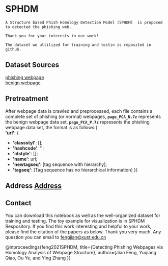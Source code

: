 # SPHDM 
    A Structure based Phish Homology Detection Model (SPHDM)  is proposed to detected the phishing web.

    Thank you for your interests in our work!

    The dataset we ultilized for training and testin is reposited in github.

## Dataset Sources  

[phishing webpage](https://phishtank.org/)  
[benign webpage](https://www.alexa.com/)  

## Pretreatment
After webpage data is crawled and preprocessed, each file contains a complete set of phishing (or normal) webpages, __`page_PCA_N.7z`__ represents the benign webpage data set, __`page_PCA_P.7z`__ represents the phishing webpage data set, the format is as follows:{  
__'url'__: {  
- __'classstyl'__:   [];  
- __'hashcode'__:    '';  
- __'idstyle'__:     [];  
- __'name'__:        url;  
- __'newtagseq'__:   [tag sequence with hierarchy];  
- __'tagseq'__:      [Tag sequence has no hierarchical information] 
}}  

## Address [Address](https://github.com/qiaodaben/SPHDM-/tree/main/dataset)

## Contact
You can download this notebook as well as the well-organized dataset for training and testing. The toy example for visualization is in SPHDM Respository. If you find this work interesting and helpful to your work, please find the citation of the papers as below. Thank you very much. Any question you can email to fengjian@xust.edu.cn

 @inproceedings{feng2021SPHDM, title={Detecting Phishing Webpages via Homology Analysis of Webpage Structure}, author={Jian Feng, Yuqiang Qiao, Ou Ye, and Ying Zhang }}
